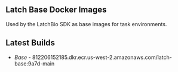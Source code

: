 Latch Base Docker Images
---

Used by the LatchBio SDK as base images for task environments.

## Latest Builds

  * *Base* - 812206152185.dkr.ecr.us-west-2.amazonaws.com/latch-base:9a7d-main
